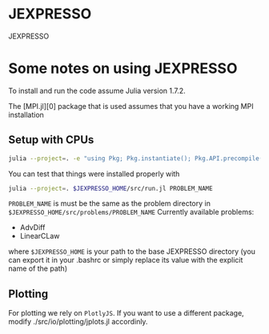 # JEXPRESSO
JEXPRESSO

# Some notes on using JEXPRESSO

To install and run the code assume Julia
version 1.7.2.

The [MPI.jl][0] package that is used assumes that you have a working MPI installation

## Setup with CPUs

```bash
julia --project=. -e "using Pkg; Pkg.instantiate(); Pkg.API.precompile()"
```
You can test that things were installed properly with
```bash
julia --project=. $JEXPRESSO_HOME/src/run.jl PROBLEM_NAME
```

```PROBLEM_NAME``` is must be the same as the problem directory in `$JEXPRESSO_HOME/src/problems/PROBLEM_NAME`
Currently available problems:

* AdvDiff
* LinearCLaw


where `$JEXPRESSO_HOME` is your path to the base JEXPRESSO directory (you can export it in your .bashrc or simply replace its value with the explicit name of the path)


## Plotting
For plotting we rely on `PlotlyJS`. If you want to use a different package,
modify ./src/io/plotting/jplots.jl accordinly.
